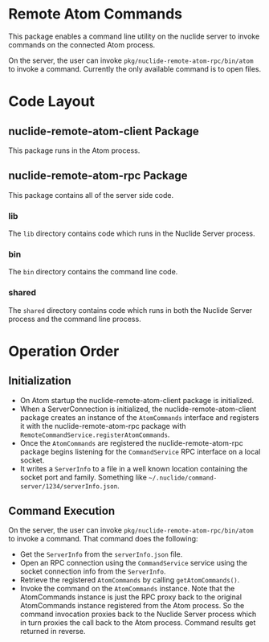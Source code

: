 # Remote Atom Commands

This package enables a command line utility on the nuclide server to invoke
commands on the connected Atom process.

On the server, the user can invoke `pkg/nuclide-remote-atom-rpc/bin/atom` to
invoke a command. Currently the only available command is to open files.

# Code Layout

## nuclide-remote-atom-client Package

This package runs in the Atom process.

## nuclide-remote-atom-rpc Package

This package contains all of the server side code.

### lib

The `lib` directory contains code which runs in the Nuclide Server process.

### bin

The `bin` directory contains the command line code.

### shared

The `shared` directory contains code which runs in both the Nuclide Server
 process and the command line process.

# Operation Order

## Initialization

- On Atom startup the nuclide-remote-atom-client package is initialized.
- When a ServerConnection is initialized, the nuclide-remote-atom-client package
  creates an instance of the `AtomCommands` interface and registers it
  with the nuclide-remote-atom-rpc package with `RemoteCommandService.registerAtomCommands`.
- Once the `AtomCommands` are registered the nuclide-remote-atom-rpc package
  begins listening for the `CommandService` RPC interface on a local socket.
- It writes a `ServerInfo` to a file in a well known location containing
  the socket port and family. Something like `~/.nuclide/command-server/1234/serverInfo.json`.

## Command Execution

On the server, the user can invoke `pkg/nuclide-remote-atom-rpc/bin/atom` to
invoke a command. That command does the following:

- Get the `ServerInfo` from the `serverInfo.json` file.
- Open an RPC connection using the `CommandService` service using the socket
  connection info from the `ServerInfo`.
- Retrieve the registered `AtomCommands` by calling `getAtomCommands()`.
- Invoke the command on the `AtomCommands` instance. Note that the AtomCommands
  instance is just the RPC proxy back to the original AtomCommands instance
  registered from the Atom process. So the command invocation proxies back to
  the Nuclide Server process which in turn proxies the call back to the Atom
  process. Command results get returned in reverse.

